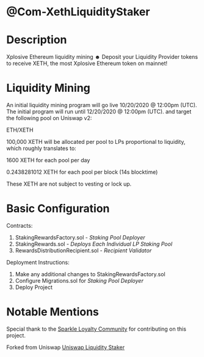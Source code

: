 # @Com-XethLiquidityStaker

# Description
Xplosive Ethereum liquidity mining ☻
Deposit your Liquidity Provider tokens to receive XETH, the most Xplosive Ethereum token on mainnet!

# Liquidity Mining

An initial liquidity mining program will go live 10/20/2020 @ 12:00pm (UTC). The initial program will run until 12/20/2020 @ 12:00pm (UTC). and target the following pool on Uniswap v2:

ETH/XETH

100,000 XETH will be allocated per pool to LPs proportional to liquidity, which roughly translates to:

1600 XETH for each pool per day

0.2438281012 XETH for each pool per block (14s blocktime)

These XETH are not subject to vesting or lock up.

# Basic Configuration
Contracts:
1. StakingRewardsFactory.sol - *Staking Pool Deployer*
2. StakingRewards.sol - *Deploys Each Individual LP Staking Pool* 
3. RewardsDistributionRecipient.sol - *Recipient Validator* 

Deployment Instructions: 
1. Make any additional changes to StakingRewardsFactory.sol
2. Configure Migrations.sol for *Staking Pool Deployer*
3. Deploy Project

# Notable Mentions
Special thank to the [Sparkle Loyalty Community](https://t.me/Sparkleloyalty) for contributing on this project.  

Forked from Uniswap 
[Uniswap Liquidity Staker](https://github.com/Uniswap/liquidity-staker)

